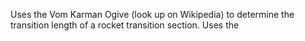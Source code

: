 Uses the Vom Karman Ogive (look up on Wikipedia) to determine the transition length of a rocket transition section. 
Uses the 
